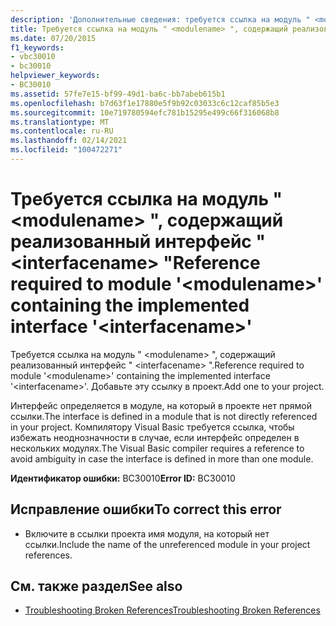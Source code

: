 ```yaml
---
description: 'Дополнительные сведения: требуется ссылка на модуль " <modulename> ", содержащий реализованный интерфейс " <interfacename> "'
title: Требуется ссылка на модуль " <modulename> ", содержащий реализованный интерфейс " <interfacename> "
ms.date: 07/20/2015
f1_keywords:
- vbc30010
- bc30010
helpviewer_keywords:
- BC30010
ms.assetid: 57fe7e15-bf99-49d1-ba6c-bb7abeb615b1
ms.openlocfilehash: b7d63f1e17880e5f9b92c03033c6c12caf85b5e3
ms.sourcegitcommit: 10e719780594efc781b15295e499c66f316068b8
ms.translationtype: MT
ms.contentlocale: ru-RU
ms.lasthandoff: 02/14/2021
ms.locfileid: "100472271"
---
```

# <a name="reference-required-to-module-modulename-containing-the-implemented-interface-interfacename"></a><span data-ttu-id="c7287-103">Требуется ссылка на модуль " \<modulename> ", содержащий реализованный интерфейс " \<interfacename> "</span><span class="sxs-lookup"><span data-stu-id="c7287-103">Reference required to module '\<modulename>' containing the implemented interface '\<interfacename>'</span></span>

<span data-ttu-id="c7287-104">Требуется ссылка на модуль " \<modulename> ", содержащий реализованный интерфейс " \<interfacename> ".</span><span class="sxs-lookup"><span data-stu-id="c7287-104">Reference required to module '\<modulename>' containing the implemented interface '\<interfacename>'.</span></span> <span data-ttu-id="c7287-105">Добавьте эту ссылку в проект.</span><span class="sxs-lookup"><span data-stu-id="c7287-105">Add one to your project.</span></span>  
  
 <span data-ttu-id="c7287-106">Интерфейс определяется в модуле, на который в проекте нет прямой ссылки.</span><span class="sxs-lookup"><span data-stu-id="c7287-106">The interface is defined in a module that is not directly referenced in your project.</span></span> <span data-ttu-id="c7287-107">Компилятору Visual Basic требуется ссылка, чтобы избежать неоднозначности в случае, если интерфейс определен в нескольких модулях.</span><span class="sxs-lookup"><span data-stu-id="c7287-107">The Visual Basic compiler requires a reference to avoid ambiguity in case the interface is defined in more than one module.</span></span>  
  
 <span data-ttu-id="c7287-108">**Идентификатор ошибки:** BC30010</span><span class="sxs-lookup"><span data-stu-id="c7287-108">**Error ID:** BC30010</span></span>  
  
## <a name="to-correct-this-error"></a><span data-ttu-id="c7287-109">Исправление ошибки</span><span class="sxs-lookup"><span data-stu-id="c7287-109">To correct this error</span></span>  
  
- <span data-ttu-id="c7287-110">Включите в ссылки проекта имя модуля, на который нет ссылки.</span><span class="sxs-lookup"><span data-stu-id="c7287-110">Include the name of the unreferenced module in your project references.</span></span>  
  
## <a name="see-also"></a><span data-ttu-id="c7287-111">См. также раздел</span><span class="sxs-lookup"><span data-stu-id="c7287-111">See also</span></span>

- [<span data-ttu-id="c7287-112">Troubleshooting Broken References</span><span class="sxs-lookup"><span data-stu-id="c7287-112">Troubleshooting Broken References</span></span>](/visualstudio/ide/troubleshooting-broken-references)
